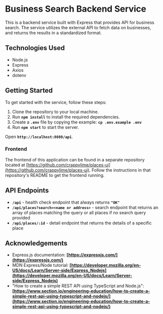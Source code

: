 # Business Search Backend Service

This is a backend service built with Express that provides API for business search. The service utilizes the external API to fetch data on businesses, and returns the results in a standardized format.

## **Technologies Used**

- Node.js
- Express
- Axios
- dotenv

## **Getting Started**

To get started with the service, follow these steps:

1. Clone the repository to your local machine.
2. Run **`npm install`** to install the required dependencies.
3. Create a **`.env`** file by copying the example: **`cp .env.example .env`**
4. Run **`npm start`** to start the server.

Open **`http://localhost:8080/api`**.

### **Frontend**

The frontend of this application can be found in a separate repository located at [https://github.com/crappylime/places-ui](https://github.com/crappylime/places-ui). Follow the instructions in that repository's README to get the frontend running.

## **API Endpoints**

- **`/api`** - health check endpoint that always returns **`"OK"`**
- **`/api/places?search=<name or address>`** - search endpoint that returns an array of places matching the query or all places if no search query provided
- **`/api/places/:id`** - detail endpoint that returns the details of a specific place

## **Acknowledgements**

- Express.js documentation: **[https://expressjs.com/](https://expressjs.com/)**
- MDN Express/Node tutorial: **[https://developer.mozilla.org/en-US/docs/Learn/Server-side/Express_Nodejs](https://developer.mozilla.org/en-US/docs/Learn/Server-side/Express_Nodejs)**
- "How to create a simple REST API using TypeScript and Node.js": **[https://www.section.io/engineering-education/how-to-create-a-simple-rest-api-using-typescript-and-nodejs/](https://www.section.io/engineering-education/how-to-create-a-simple-rest-api-using-typescript-and-nodejs/)**